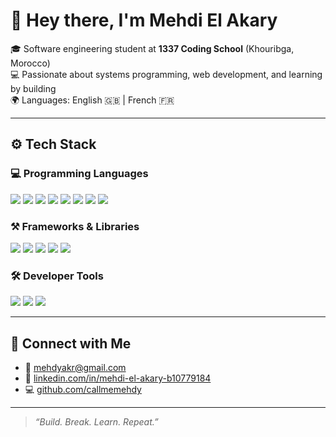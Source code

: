 # 👋 Hey there, I'm Mehdi El Akary

🎓 Software engineering student at **1337 Coding School** (Khouribga, Morocco)  
💻 Passionate about systems programming, web development, and learning by building  
🌍 Languages: English 🇬🇧 | French 🇫🇷

---

## ⚙️ Tech Stack

### 💻 Programming Languages
<p>
  <img src="https://img.shields.io/badge/C-00599C?style=flat&logo=c&logoColor=white" />
  <img src="https://img.shields.io/badge/C++-00599C?style=flat&logo=c%2B%2B&logoColor=white" />
  <img src="https://img.shields.io/badge/Python-3776AB?style=flat&logo=python&logoColor=white" />
  <img src="https://img.shields.io/badge/JavaScript-F7DF1E?style=flat&logo=javascript&logoColor=black" />
  <img src="https://img.shields.io/badge/TypeScript-3178C6?style=flat&logo=typescript&logoColor=white" />
  <img src="https://img.shields.io/badge/SQL-4479A1?style=flat&logo=postgresql&logoColor=white" />
  <img src="https://img.shields.io/badge/HTML5-E34F26?style=flat&logo=html5&logoColor=white" />
  <img src="https://img.shields.io/badge/CSS3-1572B6?style=flat&logo=css3&logoColor=white" />
</p>

### ⚒️ Frameworks & Libraries
<p>
  <img src="https://img.shields.io/badge/React-20232A?style=flat&logo=react&logoColor=61DAFB" />
  <img src="https://img.shields.io/badge/Node.js-339933?style=flat&logo=nodedotjs&logoColor=white" />
  <img src="https://img.shields.io/badge/Fastify-202020?style=flat&logo=fastify&logoColor=white" />
  <img src="https://img.shields.io/badge/Tailwind_CSS-06B6D4?style=flat&logo=tailwind-css&logoColor=white" />
  <img src="https://img.shields.io/badge/WordPress-21759B?style=flat&logo=wordpress&logoColor=white" />
</p>

### 🛠️ Developer Tools
<p>
  <img src="https://img.shields.io/badge/Git-F05032?style=flat&logo=git&logoColor=white" />
  <img src="https://img.shields.io/badge/Docker-2496ED?style=flat&logo=docker&logoColor=white" />
  <img src="https://img.shields.io/badge/VS_Code-007ACC?style=flat&logo=visual-studio-code&logoColor=white" />
</p>

---

## 🤝 Connect with Me

- 📧 [mehdyakr@gmail.com](mailto:mehdyakr@gmail.com)  
- 💼 [linkedin.com/in/mehdi-el-akary-b10779184](https://linkedin.com/in/mehdi-el-akary-b10779184)  
- 💻 [github.com/callmemehdy](https://github.com/callmemehdy)

---

> *“Build. Break. Learn. Repeat.”*

<!-- Optional visitor badge -->
<!-- ![Visitor Badge](https://visitor-badge.laobi.icu/badge?page_id=callmemehdy) -->
